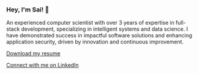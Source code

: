 ### Hey, I'm Sai! 👋

An experienced computer scientist with over 3 years of expertise in full-stack development, specializing in intelligent systems and data science. I have demonstrated success in impactful software solutions and enhancing application security, driven by innovation and continuous improvement.

[Download my resume](https://www.phsaikiran.com/Sai_Prudhivi_resume.pdf)

[Connect with me on LinkedIn](https://www.linkedin.com/in/phsaikiran/)
<!--
**phsaikiran/phsaikiran** is a ✨ _special_ ✨ repository because its `README.md` (this file) appears on your GitHub profile.

Here are some ideas to get you started:

- 🔭 I’m currently working on ...
- 🌱 I’m currently learning ...
- 👯 I’m looking to collaborate on ...
- 🤔 I’m looking for help with ...
- 💬 Ask me about ...
- 📫 How to reach me: ...
- 😄 Pronouns: ...
- ⚡ Fun fact: ...
-->
